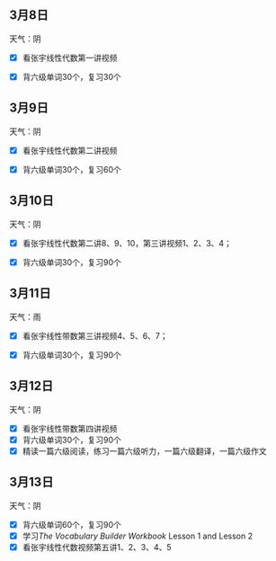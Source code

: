 ## 3月8日

天气：阴

- [x] 看张宇线性代数第一讲视频

- [x] 背六级单词30个，复习30个

## 3月9日

天气：阴

- [x] 看张宇线性代数第二讲视频

- [x] 背六级单词30个，复习60个

## 3月10日

天气：阴

- [x] 看张宇线性代数第二讲8、9、10，第三讲视频1、2、3、4；

- [x] 背六级单词30个，复习90个

## 3月11日

天气：雨

- [x] 看张宇线性带数第三讲视频4、5、6、7；

- [x] 背六级单词30个，复习90个

## 3月12日

天气：阴

- [x] 看张宇线性带数第四讲视频
- [x] 背六级单词30个，复习90个
- [x] 精读一篇六级阅读，练习一篇六级听力，一篇六级翻译，一篇六级作文

## 3月13日

天气：阴

- [x] 背六级单词60个，复习90个
- [x] 学习*The Vocabulary Builder Workbook* Lesson 1 and Lesson 2
- [x] 看张宇线性代数视频第五讲1、2、3、4、5